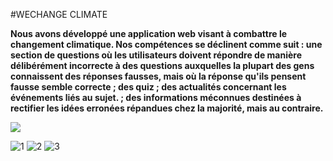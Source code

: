 #WECHANGE CLIMATE

**Nous avons développé une application web visant à combattre le changement climatique. Nos compétences se déclinent comme suit : une 
section de questions où les utilisateurs doivent répondre de manière délibérément incorrecte à des questions auxquelles la plupart des
gens connaissent des réponses fausses, mais où la réponse qu'ils pensent fausse semble correcte ; des quiz ; des actualités concernant les événements liés au sujet. 
; des informations méconnues destinées à rectifier les idées erronées répandues chez la majorité, mais au contraire.**

![](ezgif.com-video-to-gif)

![](ezgif.com-video-to-gif (1))
![](ezgif.com-video-to-gif (2))
![](ezgif.com-video-to-gif (3))

